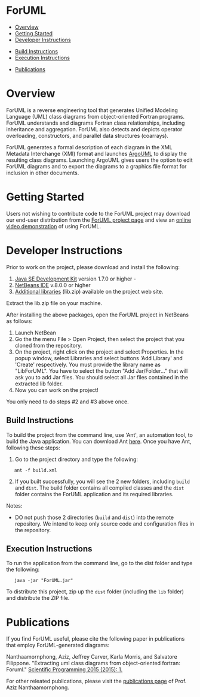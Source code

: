 [This document is formatted with GitHub-Flavored Markdown.   ]:#
[For better viewing, including hyperlinks, read it online at ]:#
[https://github.com/time2time/ForUML/blob/master/README.md   ]:#

<a name="top"> </a>

ForUML
======

* [Overview](#overview)
* [Getting Started](#getting-started)
* [Developer Instructions](#developer-instructions)
 - [Build Instructions](#build-instructions)
 - [Execution Instructions](#execution-instructions)
* [Publications](#publications)

Overview
========
ForUML is a reverse engineering tool that generates Unified Modeling Language (UML) class
diagrams from object-oriented Fortran programs.  ForUML understands and diagrams Fortran
class relationships, including inheritance and aggregation. ForUML also detects and 
depicts operator overloading, constructors, and parallel data structures (coarrays).

ForUML generates a formal description of each diagram in the XML Metadata Interchange (XMI) 
format and launches [ArgoUML] to display the resulting class diagrams.  Launching
ArgoUML gives users the option to edit ForUML diagrams and to export the diagrams
to a graphics file format for inclusion in other documents.

Getting Started
===============
Users not wishing to contribute code to the ForUML project may download our
end-user distribution from the [ForUML project page] and view an 
[online video demonstration] of using ForUML.

Developer Instructions
======================
Prior to work on the project, please download and install the following:

1. [Java SE Development Kit] version 1.7.0 or higher - 
2. [NetBeans IDE] v.8.0.0 or higher
3. [Additional libraries] \(lib.zip) available on the project web site.

Extract the lib.zip file on your machine. 

After installing the above packages, open the ForUML project in NetBeans as follows:

1. Launch NetBean
2. Go the the menu File > Open Project, then select the project that you cloned from the repository.
3. On the project, right click on the project and select Properties. In the popup window, select Libraries and select buttons 'Add Library' and 'Create' respectively. You must provide the library name as "LibForUML". 
You have to select the button "Add Jar/Folder..." that will ask you to add Jar files. You should select all Jar files contained in the extracted lib folder. 
4. Now you can work on the project!

You only need to do steps #2 and #3 above once.

Build Instructions
------------------
To build the project from the command line, use 'Ant', an automation tool, to build the Java application. 
You can download Ant [here](http://ant.apache.org/bindownload.cgi). Once you have Ant, following these steps:

1. Go to the project directory and type the following:
```
   ant -f build.xml
```
2. If you built successfully, you will see the 2 new folders, including `build` and `dist`. The build folder contains all compiled classes and the `dist` folder contains the ForUML application and its required libraries. 

Notes: 

* DO not push those 2 directories (`build` and `dist`) into the remote repository. We intend to keep only source code and configuration files in the repository.

Execution Instructions
------------------

To run the application from the command line, go to the dist folder and type the following:
```
   java -jar "ForUML.jar"
```
To distribute this project, zip up the `dist` folder (including the `lib` folder) and distribute the ZIP file.

Publications
============
If you find ForUML useful, please cite the following paper in publications that employ ForUML-generated diagrams: 

Nanthaamornphong, Aziz, Jeffrey Carver, Karla Morris, and Salvatore Filippone. 
"Extracting uml class diagrams from object-oriented fortran: Foruml." 
[Scientific Programming 2015 (2015): 1.](http://dl.acm.org/citation.cfm?id=2814697)

For other releated publications, please visit the [publications page] of Prof. Aziz Nanthaamornphong.

[Java SE Development Kit]: http://www.oracle.com/technetwork/java/javase/downloads/index.html
[publications page]: http://research.te.psu.ac.th/aziz/pub.htm
[online video demonstration]: http://research.te.psu.ac.th/aziz/VDO.htm 
[ForUML project page]: http://research.te.psu.ac.th/aziz/foruml.htm
[ArgoUML]: http://argouml.tigris.org/
[NetBeans IDE]: https://netbeans.org/
[Additional libraries]: http://research.te.psu.ac.th/aziz/foruml/lib.zip
